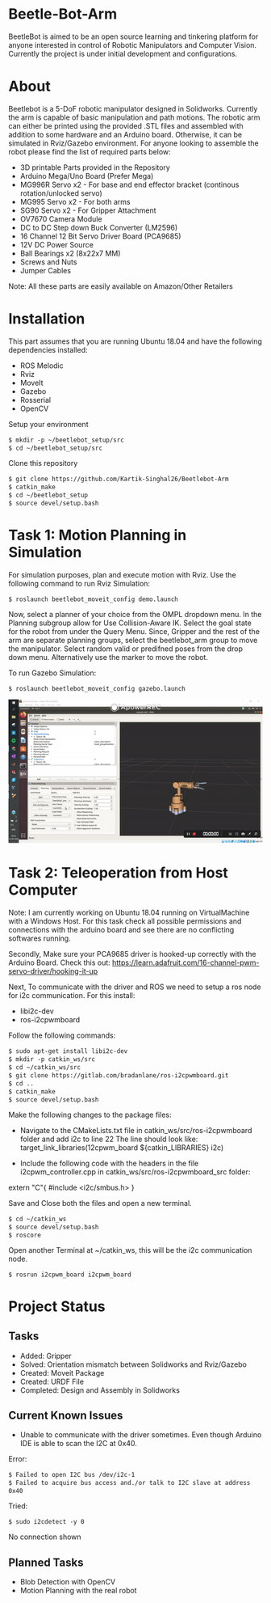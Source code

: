 # Beetle-Bot-Arm
BeetleBot is aimed to be an open source learning and tinkering platform for anyone interested in control of Robotic Manipulators and Computer Vision. Currently the project is under initial development and configurations. 

# About
Beetlebot is a 5-DoF robotic manipulator designed in Solidworks. Currently the arm is capable of basic manipulation and path motions. The robotic arm can either be printed using the provided .STL files and assembled with addition to some hardware and an Arduino board. Otherwise, it can be simulated in Rviz/Gazebo environment. For anyone looking to assemble the robot please find the list of required parts below:

* 3D printable Parts provided in the Repository
* Arduino Mega/Uno Board (Prefer Mega)
* MG996R Servo x2 - For base and end effector bracket (continous rotation/unlocked servo)
* MG995 Servo x2 - For both arms 
* SG90 Servo x2 - For Gripper Attachment
* OV7670 Camera Module
* DC to DC Step down Buck Converter (LM2596)
* 16 Channel 12 Bit Servo Driver Board (PCA9685)
* 12V DC Power Source
* Ball Bearings x2 (8x22x7 MM)
* Screws and Nuts
* Jumper Cables

Note: All these parts are easily available on Amazon/Other Retailers

# Installation
This part assumes that you are running Ubuntu 18.04 and have the following dependencies installed:
* ROS Melodic
* Rviz
* MoveIt
* Gazebo
* Rosserial
* OpenCV

Setup your environment
```shell
$ mkdir -p ~/beetlebot_setup/src
$ cd ~/beetlebot_setup/src
```
Clone this repository
```console
$ git clone https://github.com/Kartik-Singhal26/Beetlebot-Arm
$ catkin_make
$ cd ~/beetlebot_setup
$ source devel/setup.bash
```
# Task 1: Motion Planning in Simulation
For simulation purposes, plan and execute motion with Rviz. Use the following command to run Rviz Simulation:
```console
$ roslaunch beetlebot_moveit_config demo.launch
```
Now, select a planner of your choice from the OMPL dropdown menu. In the Planning subgroup allow for Use Collision-Aware IK.
Select the goal state for the robot from under the Query Menu. Since, Gripper and the rest of the arm are separate planning groups, select the beetlebot_arm group to move the manipulator. Select random valid or predifned poses from the drop down menu. Alternatively use the marker to move the robot. 

To run Gazebo Simulation:
```console
$ roslaunch beetlebot_moveit_config gazebo.launch
```

![](rviz_motionplanning.gif)

# Task 2: Teleoperation from Host Computer
Note: I am currently working on Ubuntu 18.04 running on VirtualMachine with a Windows Host. For this task check all possible permissions and connections with the arduino board and see there are no conflicting softwares running.

Secondly, Make sure your PCA9685 driver is hooked-up correctly with the Arduino Board.
Check this out: https://learn.adafruit.com/16-channel-pwm-servo-driver/hooking-it-up

Next, To communicate with the driver and ROS we need to setup a ros node for i2c communication. For this install:
* libi2c-dev
* ros-i2cpwmboard 

Follow the following commands:
```console
$ sudo apt-get install libi2c-dev
$ mkdir -p catkin_ws/src
$ cd ~/catkin_ws/src
$ git clone https://gitlab.com/bradanlane/ros-i2cpwmboard.git
$ cd ..
$ catkin_make
$ source devel/setup.bash
```
Make the following changes to the package files:
* Navigate to the CMakeLists.txt file in catkin_ws/src/ros-i2cpwmboard folder and add i2c to line 22
The line should look like: target_link_libraries(12cpwm_board ${catkin_LIBRARIES} i2c)

* Include the following code with the headers in the file i2cpwm_controller.cpp in catkin_ws/src/ros-i2cpwmboard_src folder:

extern "C"{
#include <i2c/smbus.h>
}

Save and Close both the files and open a new terminal.
```console
$ cd ~/catkin_ws
$ source devel/setup.bash
$ roscore
```
Open another Terminal at ~/catkin_ws, this will be the i2c communication node.
```console
$ rosrun i2cpwm_board i2cpwm_board 
```
# Project Status
## Tasks 
* Added: Gripper
* Solved: Orientation mismatch between Solidworks and Rviz/Gazebo
* Created: Moveit Package
* Created: URDF File
* Completed: Design and Assembly in Solidworks

## Current Known Issues
* Unable to communicate with the driver sometimes. Even though Arduino IDE is able to scan the I2C at 0x40. 

Error: 
```console
$ Failed to open I2C bus /dev/i2c-1
$ Failed to acquire bus access and./or talk to I2C slave at address 0x40
```
Tried: 
```console
$ sudo i2cdetect -y 0
```
No connection shown

## Planned Tasks
* Blob Detection with OpenCV
* Motion Planning with the real robot


